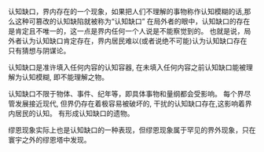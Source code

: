 认知缺口，界内存在的一个现象，如果把人们不理解的事物称作认知模糊的话,那么这种可篡改的认知缺陷就被称为“认知缺口”
在局外者的眼中，认知缺口的存在是肯定且不唯一的，这一点是界内任何一个人说是不能察觉到的。
也就是说，局外者认为认知缺口肯定存在，界内居民难以(或者说绝不可能)认为认知缺口存在 只有猜想与阴谋论。

认知缺口是准许填入任何内容的认知容器, 在未填入任何内容之前认知缺口能被理解为认知模糊, 即不能理解之物。

认知缺口不限于物体、事件、纪年等，即具体事物和量纲都会受影响。
每个界尽管发展接近现代, 但界仍存在着极容易被破坏的, 干扰的认知缺口存在,这影响着界内居民的认知。
有形成认知缺口的遗物。

缪恩现象实际上也是认知缺口的一种表现，但缪恩现象属于罕见的界外现象，只在寰宇之外的缪恩塔中发现。
